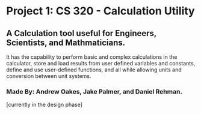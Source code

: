 # Project 1: CS 320 - Calculation Utility

## A Calculation tool useful for Engineers, Scientists, and Mathmaticians.

It has the capability to perform basic and complex calculations in the calculator, store and load results from user defined variables and constants, define and use user-defined functions, and all while allowing units and conversion between unit systems. 

### Made By: Andrew Oakes, Jake Palmer, and Daniel Rehman.

[currently in the design phase]
